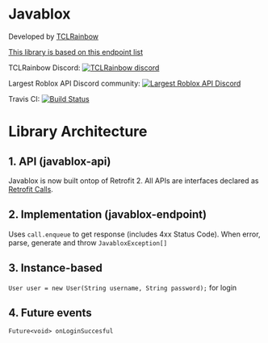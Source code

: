 # Javablox
Developed by [TCLRainbow](https://github.com/TCLRainbow)

[This library is based on this endpoint list](https://github.com/AntiBoomz/BTRoblox/blob/master/README.md#api-docs)

TCLRainbow Discord: [![TCLRainbow discord](https://img.shields.io/discord/285366651312930817.svg)](https://discord.gg/6PjhjCD)

Largest Roblox API Discord community: [![Largest Roblox API Discord](https://img.shields.io/discord/332692436478590986.svg?style=popout)](https://discord.gg/EDXNdAT)

Travis CI: [![Build Status](https://travis-ci.org/RbxAPI/Javablox.svg?branch=master)](https://travis-ci.org/RbxAPI/Javablox)

# Library Architecture
## 1. API (javablox-api)
Javablox is now built ontop of Retrofit 2. All APIs are interfaces declared as [Retrofit Calls](https://square.github.io/retrofit/).

## 2. Implementation (javablox-endpoint)
Uses `call.enqueue` to get response (includes 4xx Status Code). When error, parse, generate  and throw `JavabloxException[]`

## 3. Instance-based
`User user = new User(String username, String password);` for login

## 4. Future events
`Future<void> onLoginSuccesful`